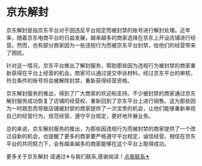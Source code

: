 # 京东解封

京东解封是指京东平台对于因违反平台规定而被封禁的账号进行解封处理。近年来，随着京东电商平台的日益发展，越来越多的商家选择在京东上开设店铺进行经营。然而，也有部分商家因为一些违规行为而被京东平台封禁，给他们的经营带来了困扰。

针对这一情况，京东平台推出了解封服务，帮助那些因为违规行为被封禁的商家重新获得在平台上经营的机会。商家可以通过提交申诉材料，经过京东平台的审核，符合条件的账号将会被解除封禁，重新获得经营资格。

京东解封服务的推出，得到了广大商家的欢迎和支持。不少被封禁的商家通过京东解封服务成功恢复了店铺的经营权，重新回到了京东平台上进行销售。这为那些因为一时疏忽而导致店铺被封禁的商家提供了一次宝贵的机会，让他们能够重新审视自己的经营行为，规范经营，遵守平台规定，更好地开展业务。

总的来说，京东解封服务的推出，为那些因违规行为而被封禁的商家提供了一个改过自新的机会，也提醒了更多的商家要严格遵守平台规定，诚信经营。相信在京东平台的共同努力下，会有越来越多的商家能够在这个平台上取得成功。

更多关于京东解封 请通过✈与我们联系,感谢阅读！[点我联系✈](https://www.G208.com)
